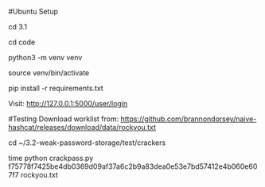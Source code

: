 #Ubuntu Setup

cd 3.1

cd code

python3 -m venv venv

source venv/bin/activate

pip install -r requirements.txt

Visit: http://127.0.0.1:5000/user/login

#Testing
Download worklist from: https://github.com/brannondorsey/naive-hashcat/releases/download/data/rockyou.txt

cd ~/3.2-weak-password-storage/test/crackers

time python crackpass.py f75778f7425be4db0369d09af37a6c2b9a83dea0e53e7bd57412e4b060e607f7 rockyou.txt

